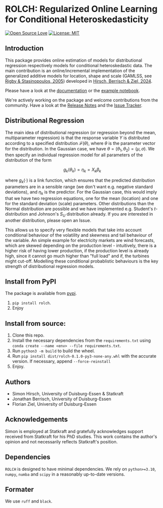 # ROLCH: Regularized Online Learning for Conditional Heteroskedasticity

[![Open Source Love](https://badges.frapsoft.com/os/v2/open-source.svg?v=103)](https://github.com/ellerbrock/open-source-badges/) [![License: MIT](https://img.shields.io/badge/License-MIT-red.svg)](https://opensource.org/licenses/MIT) 

## Introduction

This package provides online estimation of models for distributional regression respectively models for conditional heteroskedastic data. The main contribution is an online/incremental implementation of the generalized additive models for location, shape and scale (GAMLSS, see [Rigby & Stasinopoulos, 2005](https://academic.oup.com/jrsssc/article-abstract/54/3/507/7113027)) developed in [Hirsch, Berrisch & Ziel, 2024](https://arxiv.org/abs/2407.08750).

Please have a look at the [documentation](https://simon-hirsch.github.io/rolch/) or the [example notebook](https://github.com/simon-hirsch/rolch/blob/main/example.ipynb).

We're actively working on the package and welcome contributions from the community. Have a look at the [Release Notes](https://github.com/simon-hirsch/rolch/releases) and the [Issue Tracker](https://github.com/simon-hirsch/rolch/issues).

## Distributional Regression

The main idea of distributional regression (or regression beyond the mean, multiparameter regression) is that the response variable $Y$ is distributed according to a specified distribution $\mathcal{F}(\theta)$, where $\theta$ is the parameter vector for the distribution. In the Gaussian case, we have $\theta = (\theta_1, \theta_2) = (\mu, \sigma)$. We then specify an individual regression model for all parameters of the distribution of the form 

$$g_k(\theta_k) = \eta_k = X_k\beta_k$$

where $g_k(\cdot)$ is a link function, which ensures that the predicted distribution parameters are in a sensible range (we don't want e.g. negative standard deviations), and $\eta_k$ is the predictor. For the Gaussian case, this would imply that we have two regression equations, one for the mean (location) and one for the standard deviation (scale) parameters. Other distributions than the Normal distribution are possible and we have implemented e.g. Student's $t$-distribution and Johnson's $S_U$ distribution already. If you are interested in another distribution, please open an Issue.

This allows us to specify very flexible models that take into account conditional behaviour of the volatility and skewness and tail behaviour of the variable. An simple example for electricity markets are wind forecasts, which are skewed depending on the production level - intuitively, there is a higher risk of having lower production, if the production level is already high, since it cannot go much higher than "full load" and if, the turbines might cut-off. Modelling these conditional probablistic behaviours is the key strength of distributional regression models.

## Install from PyPI

The package is available from [pypi](https://pypi.org/project/rolch/).

1) `pip install rolch`. 
2) Enjoy

## Install from source:

1) Clone this repo.
2) Install the necessary dependencies from the `requirements.txt` using `conda create --name <env> --file requirements.txt`. 
3) Run `python3 -m build` to build the wheel.
4) Run `pip install dist/rolch-0.1.0-py3-none-any.whl` with the accurate version. If necessary, append `--force-reinstall`
5) Enjoy.

## Authors

- Simon Hirsch, University of Duisburg-Essen & Statkraft
- Jonathan Berrisch, University of Duisburg-Essen
- Florian Ziel, University of Duisburg-Essen

## Acknowledgements

Simon is employed at Statkraft and gratefully acknowledges support received from Statkraft for his PhD studies. This work contains the author's opinion and not necessarily reflects Statkraft's position.

## Dependencies

`ROLCH` is designed to have minimal dependencies. We rely on `python>=3.10`, `numpy`, `numba` and `scipy` in a reasonably up-to-date versions.

## Formater

We use `ruff` and `black`.
